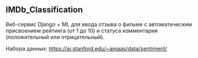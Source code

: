 ## IMDb_Classification
Веб-сервис Django + ML для ввода отзыва о фильме с автоматическим присвоением рейтинга (от 1 до 10) и статуса комментария (положительный или отрицательный).

Набора данных: https://ai.stanford.edu/~amaas/data/sentiment/